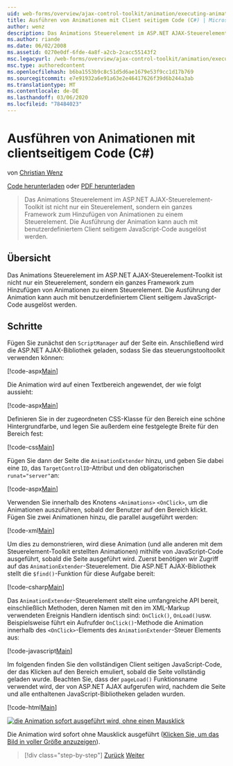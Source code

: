 ```yaml
---
uid: web-forms/overview/ajax-control-toolkit/animation/executing-animations-using-client-side-code-cs
title: Ausführen von Animationen mit Client seitigem Code (C#) | Microsoft-Dokumentation
author: wenz
description: Das Animations Steuerelement im ASP.NET AJAX-Steuerelement-Toolkit ist nicht nur ein Steuerelement, sondern ein ganzes Framework zum Hinzufügen von Animationen zu einem Steuerelement. Die Animations Ausführung...
ms.author: riande
ms.date: 06/02/2008
ms.assetid: 0270e0df-6fde-4a8f-a2cb-2cacc55143f2
msc.legacyurl: /web-forms/overview/ajax-control-toolkit/animation/executing-animations-using-client-side-code-cs
msc.type: authoredcontent
ms.openlocfilehash: b6ba1553b9c8c51d5d6ae1679e53f9cc1d17b769
ms.sourcegitcommit: e7e91932a6e91a63e2e46417626f39d6b244a3ab
ms.translationtype: MT
ms.contentlocale: de-DE
ms.lasthandoff: 03/06/2020
ms.locfileid: "78484023"
---
```

# <a name="executing-animations-using-client-side-code-c"></a>Ausführen von Animationen mit clientseitigem Code (C#)

von [Christian Wenz](https://github.com/wenz)

[Code herunterladen](https://download.microsoft.com/download/f/9/a/f9a26acd-8df4-4484-8a18-199e4598f411/Animation10.cs.zip) oder [PDF herunterladen](https://download.microsoft.com/download/6/7/1/6718d452-ff89-4d3f-a90e-c74ec2d636a3/animation10CS.pdf)

> Das Animations Steuerelement im ASP.NET AJAX-Steuerelement-Toolkit ist nicht nur ein Steuerelement, sondern ein ganzes Framework zum Hinzufügen von Animationen zu einem Steuerelement. Die Ausführung der Animation kann auch mit benutzerdefiniertem Client seitigem JavaScript-Code ausgelöst werden.

## <a name="overview"></a>Übersicht

Das Animations Steuerelement im ASP.NET AJAX-Steuerelement-Toolkit ist nicht nur ein Steuerelement, sondern ein ganzes Framework zum Hinzufügen von Animationen zu einem Steuerelement. Die Ausführung der Animation kann auch mit benutzerdefiniertem Client seitigem JavaScript-Code ausgelöst werden.

## <a name="steps"></a>Schritte

Fügen Sie zunächst den `ScriptManager` auf der Seite ein. Anschließend wird die ASP.NET AJAX-Bibliothek geladen, sodass Sie das steuerungstooltoolkit verwenden können:

[!code-aspx[Main](executing-animations-using-client-side-code-cs/samples/sample1.aspx)]

Die Animation wird auf einen Textbereich angewendet, der wie folgt aussieht:

[!code-aspx[Main](executing-animations-using-client-side-code-cs/samples/sample2.aspx)]

Definieren Sie in der zugeordneten CSS-Klasse für den Bereich eine schöne Hintergrundfarbe, und legen Sie außerdem eine festgelegte Breite für den Bereich fest:

[!code-css[Main](executing-animations-using-client-side-code-cs/samples/sample3.css)]

Fügen Sie dann der Seite die `AnimationExtender` hinzu, und geben Sie dabei eine `ID`, das `TargetControlID`-Attribut und den obligatorischen `runat="server"`an:

[!code-aspx[Main](executing-animations-using-client-side-code-cs/samples/sample4.aspx)]

Verwenden Sie innerhalb des Knotens `<Animations>` `<OnClick>`, um die Animationen auszuführen, sobald der Benutzer auf den Bereich klickt. Fügen Sie zwei Animationen hinzu, die parallel ausgeführt werden:

[!code-xml[Main](executing-animations-using-client-side-code-cs/samples/sample5.xml)]

Um dies zu demonstrieren, wird diese Animation (und alle anderen mit dem Steuerelement-Toolkit erstellten Animationen) mithilfe von JavaScript-Code ausgeführt, sobald die Seite ausgeführt wird. Zuerst benötigen wir Zugriff auf das `AnimationExtender`-Steuerelement. Die ASP.NET AJAX-Bibliothek stellt die `$find()`-Funktion für diese Aufgabe bereit:

[!code-csharp[Main](executing-animations-using-client-side-code-cs/samples/sample6.cs)]

Das `AnimationExtender`-Steuerelement stellt eine umfangreiche API bereit, einschließlich Methoden, deren Namen mit den im XML-Markup verwendeten Ereignis Handlern identisch sind: `OnClick()`, `OnLoad()`usw. Beispielsweise führt ein Aufrufder `OnClick()`-Methode die Animation innerhalb des `<OnClick>`-Elements des `AnimationExtender`-Steuer Elements aus:

[!code-javascript[Main](executing-animations-using-client-side-code-cs/samples/sample7.js)]

Im folgenden finden Sie den vollständigen Client seitigen JavaScript-Code, der das Klicken auf den Bereich emuliert, sobald die Seite vollständig geladen wurde. Beachten Sie, dass der `pageLoad()` Funktionsname verwendet wird, der von ASP.NET AJAX aufgerufen wird, nachdem die Seite und alle enthaltenen JavaScript-Bibliotheken geladen wurden.

[!code-html[Main](executing-animations-using-client-side-code-cs/samples/sample8.html)]

[![die Animation sofort ausgeführt wird, ohne einen Mausklick](executing-animations-using-client-side-code-cs/_static/image2.png)](executing-animations-using-client-side-code-cs/_static/image1.png)

Die Animation wird sofort ohne Mausklick ausgeführt ([Klicken Sie, um das Bild in voller Größe anzuzeigen](executing-animations-using-client-side-code-cs/_static/image3.png)).

> [!div class="step-by-step"]
> [Zurück](modifying-animations-from-the-server-side-cs.md)
> [Weiter](changing-an-animation-using-client-side-code-cs.md)
